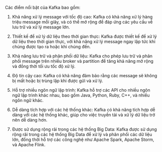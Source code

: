 Các điểm nổi bật của Kafka bao gồm:

1. Khả năng xử lý message với tốc độ cao: Kafka có khả năng xử lý hàng triệu message mỗi giây, và có thể mở rộng để đáp ứng các yêu cầu về lưu trữ và xử lý message lớn.

2. Thiết kế để xử lý dữ liệu theo thời gian thực: Kafka được thiết kế để xử lý dữ liệu theo thời gian thực, với khả năng xử lý message ngay lập tức khi chúng được tạo ra hoặc khi chúng đến.

3. Khả năng lưu trữ và phân phối dữ liệu: Kafka cho phép lưu trữ và phân phối message trên nhiều broker và partition để tăng khả năng mở rộng và đồng thời tối ưu tốc độ xử lý.

4. Độ tin cậy cao: Kafka có khả năng đảm bảo rằng các message sẽ không bị mất hoặc bị trùng lặp khi được gửi và xử lý.

5. Hỗ trợ nhiều ngôn ngữ lập trình: Kafka hỗ trợ các API cho nhiều ngôn ngữ lập trình khác nhau, bao gồm Java, Python, Ruby, C++, và nhiều ngôn ngữ khác.

6. Dễ dàng tích hợp với các hệ thống khác: Kafka có khả năng tích hợp dễ dàng với các hệ thống khác, giúp cho việc truyền tải và xử lý dữ liệu trở nên dễ dàng hơn.

7. Được sử dụng rộng rãi trong các hệ thống Big Data: Kafka được sử dụng rộng rãi trong các hệ thống Big Data để xử lý và phân phối các dữ liệu lớn, đồng thời hỗ trợ các công nghệ như Apache Spark, Apache Storm, và Apache Flink.